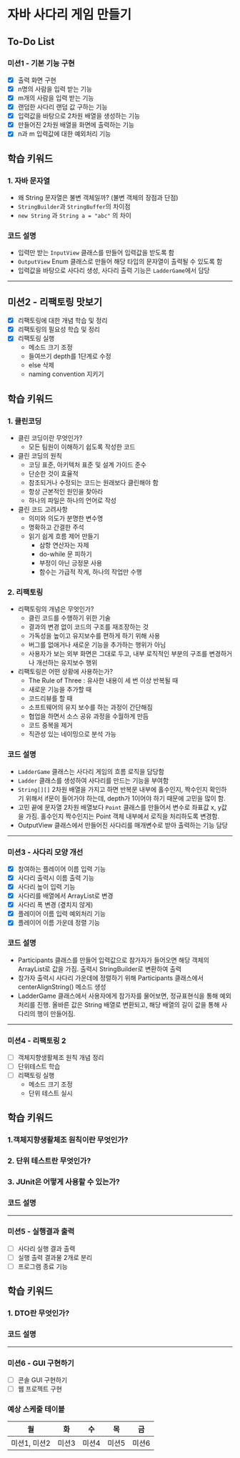 # 자바 사다리 게임 만들기

## To-Do List
### 미션1 - 기본 기능 구현
- [x] 출력 화면 구현
- [x] n명의 사람을 입력 받는 기능
- [x] m개의 사람을 입력 받는 기능
- [x] 랜덤한 사다리 랜덤 값 구하는 기능
- [x] 입력값을 바탕으로 2차원 배열을 생성하는 기능
- [x] 만들어진 2차원 배열을 화면에 출력하는 기능
- [x] n과 m 입력값에 대한 예외처리 기능

## 학습 키워드
### 1. 자바 문자열
- 왜 String 문자열은 불변 객체일까? (불변 객체의 장점과 단점)
- `StringBuilder`과 `StringBuffer`의 차이점
- `new String` 과 `String a = "abc"` 의 차이


### 코드 설명
- 입력만 받는 `InputView` 클래스를 만들어 입력값을 받도록 함
- `OutputView` Enum 클래스로 만들어 해당 타입의 문자열이 출력될 수 있도록 함
- 입력값을 바탕으로 사다리 생성, 사다리 출력 기능은 `LadderGame`에서 담당

---
## 미션2 - 리팩토링 맛보기
- [x] 리팩토링에 대한 개념 학습 및 정리
- [x] 리팩토링의 필요성 학습 및 정리
- [x] 리팩토링 실행
  - 메소드 크기 조정
  - 들여쓰기 depth를 1단계로 수정
  - else 삭제
  - naming convention 지키기

## 학습 키워드
### 1. 클린코딩
- 클린 코딩이란 무엇인가?
  - 모든 팀원이 이해하기 쉽도록 작성한 코드
- 클린 코딩의 원칙
  - 코딩 표준, 아키텍처 표준 및 설계 가이드 준수
  - 단순한 것이 효율적
  - 참조되거나 수정되는 코드는 원래보다 클린해야 함
  - 항상 근본적인 원인을 찾아라
  - 하나의 파일은 하나의 언어로 작성
- 클린 코드 고려사항
  - 의미와 의도가 분명한 변수명
  - 명확하고 간결한 주석
  - 읽기 쉽게 흐름 제어 만들기
    - 삼항 연산자는 자제
    - do-while 문 피하기
    - 부정이 아닌 긍정문 사용
    - 함수는 가급적 작게, 하나의 작업만 수행
### 2. 리팩토링
- 리팩토링의 개념은 무엇인가?
  - 클린 코드를 수행하기 위한 기술
  - 결과의 변경 없이 코드의 구조를 재조장하는 것
  - 가독성을 높이고 유지보수를 편하게 하기 위해 사용
  - 버그를 없애거나 새로운 기능을 추가하는 행위가 아님
  - 사용자가 보는 외부 화면은 그대로 두고, 내부 로직적인 부분의 구조를 변경하거나 개선하는 유지보수 행위
- 리팩토링은 어떤 상황에 사용하는가?
  - The Rule of Three : 유사한 내용이 세 번 이상 반복될 때
  - 새로운 기능을 추가할 때
  - 코드리뷰를 할 때
  - 소프트웨어의 유지 보수를 하는 과정이 간단해짐
  - 협업을 하면서 소스 공유 과정을 수월하게 만듬
  - 코드 중복을 제거
  - 직관성 있는 네이밍으로 분석 가능

### 코드 설명
- `LadderGame` 클래스는 사다리 게임의 흐름 로직을 담당함
- `Ladder` 클래스를 생성하여 사다리를 만드는 기능을 부여함
- `String[][]` 2차원 배열을 가지고 하면 반복문 내부에 홀수인지, 짝수인지 확인하기 위해서 if문이 들어가야 하는데, depth가 1이어야 하기 때문에 고민을 많이 함.
- 고민 끝에 문자열 2차원 배열보다 `Point` 클래스를 만들어서 변수로 좌표값 x, y값을 가짐. 홀수인지 짝수인지는 Point 객체 내부에서 로직을 처리하도록 변경함.
- OutputView 클래스에서 만들어진 사다리를 매개변수로 받아 출력하는 기능 담당

---
### 미션3 - 사다리 모양 개선
- [X] 참여하는 플레이어 이름 입력 기능
- [X] 사다리 출력시 이름 출력 기능
- [X] 사다리 높이 입력 기능
- [X] 사다리를 배열에서 ArrayList로 변경
- [X] 사다리 폭 변경 (곂치지 않게)
- [X] 플레이어 이름 입력 예외처리 기능
- [X] 플레이어 이름 가운데 정렬 기능

### 코드 설명
- Participants 클래스를 만들어 입력값으로 참가자가 들어오면 해당 객체의 ArrayList로 값을 가짐. 출력시 StringBuilder로 변환하여 출력
- 참가자 출력시 사다리 가운데에 정렬하기 위해 Participants 클래스에서 centerAlignString() 메소드 생성
- LadderGame 클래스에서 사용자에게 참가자를 물어보면, 정규표현식을 통해 예외처리를 진행. 올바른 값은 String 배열로 변환되고, 해당 배열의 길이 값을 통해 사다리의 행이 만들어짐.

---
### 미션4 - 리팩토링 2
- [ ] 객체지향생활체조 원칙 개념 정리
- [ ] 단위테스트 학습
- [ ] 리팩토링 실행
    - 메소드 크기 조정
    - 단위 테스트 실시

## 학습 키워드
### 1.객체지향생활체조 원칙이란 무엇인가?

### 2. 단위 테스트란 무엇인가?

### 3. JUnit은 어떻게 사용할 수 있는가?


### 코드 설명

---
### 미션5 - 실행결과 출력
- [ ] 사다리 실행 결과 출력
- [ ] 실행 출력 결과물 2개로 분리
- [ ] 프로그램 종료 기능

## 학습 키워드
### 1. DTO란 무엇인가?


### 코드 설명

---
### 미션6 - GUI 구현하기
- [ ] 콘솔 GUI 구현하기
- [ ] 웹 프로젝트 구현

### 예상 스케줄 테이블
| 월 | 화 | 수 | 목 | 금 |
|---|---|---|---|---|
|미션1, 미션2|미션3|미션4|미션5|미션6|
